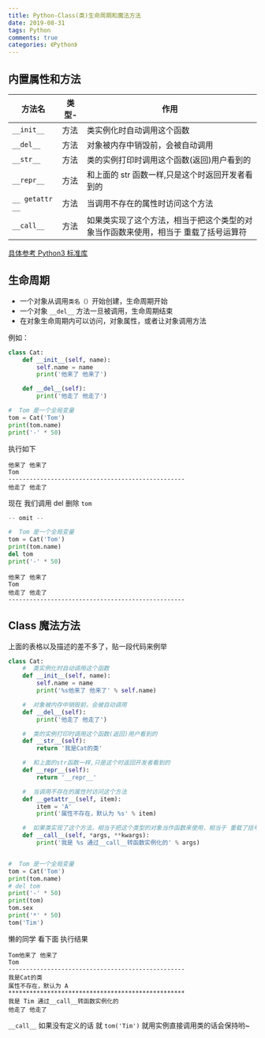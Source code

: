 ```yaml
---
title: Python-Class(类)生命周期和魔法方法
date: 2019-08-31
tags: Python
comments: true
categories: 《Python》
---
```


## 内置属性和方法

| 方法名          | 类型- | 作用                                                                                |
| --------------- | ----- | ----------------------------------------------------------------------------------- |
| `__init__`      | 方法  | 类实例化时自动调用这个函数                                                          |
| `__del__`       | 方法  | 对象被内存中销毁前，会被自动调用                                                    |
| `__str__`       | 方法  | 类的实例打印时调用这个函数(返回)用户看到的                                          |
| `__repr__`      | 方法  | 和上面的 str 函数一样,只是这个时返回开发者看到的                                    |
| `__ getattr __` | 方法  | 当调用不存在的属性时访问这个方法                                                    |
| `__call__`      | 方法  | 如果类实现了这个方法，相当于把这个类型的对象当作函数来使用，相当于 重载了括号运算符 |

[具体参考 Python3 标准库](https://docs.python.org/zh-cn/3/library/index.html)

## 生命周期

- 一个对象从调用`类名（）`开始创建，生命周期开始
- 一个对象 `__del__` 方法一旦被调用，生命周期结束
- 在对象生命周期内可以访问，对象属性，或者让对象调用方法

例如：

```python
class Cat:
    def __init__(self, name):
        self.name = name
        print('他来了 他来了')

    def __del__(self):
        print('他走了 他走了')

#  Tom 是一个全局变量
tom = Cat('Tom')
print(tom.name)
print('-' * 50)
```

执行如下

```
他来了 他来了
Tom
--------------------------------------------------
他走了 他走了
```

现在 我们调用 del 删除 `tom`

```python
-- omit --

#  Tom 是一个全局变量
tom = Cat('Tom')
print(tom.name)
del tom
print('-' * 50)
```

```
他来了 他来了
Tom
他走了 他走了
--------------------------------------------------
```

## Class 魔法方法

上面的表格以及描述的差不多了，贴一段代码来例举

```python
class Cat:
    #  类实例化时自动调用这个函数
    def __init__(self, name):
        self.name = name
        print('%s他来了 他来了' % self.name)

    #  对象被内存中销毁前，会被自动调用
    def __del__(self):
        print('他走了 他走了')

    #  类的实例打印时调用这个函数(返回)用户看到的
    def __str__(self):
        return '我是Cat的类'

    #  和上面的str函数一样,只是这个时返回开发者看到的
    def __repr__(self):
        return '__repr__'

    #  当调用不存在的属性时访问这个方法
    def __getattr__(self, item):
        item = 'A'
        print('属性不存在，默认为 %s' % item)

    #  如果类实现了这个方法，相当于把这个类型的对象当作函数来使用，相当于 重载了括号运算符
    def __call__(self, *args, **kwargs):
        print('我是 %s 通过__call__转函数实例化的' % args)


#  Tom 是一个全局变量
tom = Cat('Tom')
print(tom.name)
# del tom
print('-' * 50)
print(tom)
tom.sex
print('*' * 50)
tom('Tim')

```

懒的同学 看下面 执行结果

```
Tom他来了 他来了
Tom
--------------------------------------------------
我是Cat的类
属性不存在，默认为 A
**************************************************
我是 Tim 通过__call__转函数实例化的
他走了 他走了
```

`__call__` 如果没有定义的话 就 `tom('Tim')` 就用实例直接调用类的话会保持哟~
